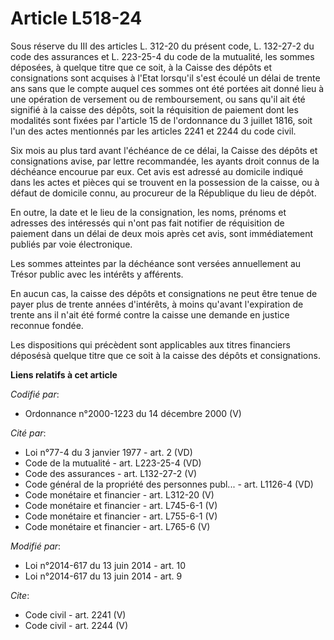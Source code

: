 # Article L518-24

Sous réserve du III des articles L. 312-20 du présent code, L. 132-27-2 du code des assurances et L. 223-25-4 du code de la
mutualité, les sommes déposées, à quelque titre que ce soit, à la Caisse des dépôts et consignations sont acquises à l'Etat
lorsqu'il s'est écoulé un délai de trente ans sans que le compte auquel ces sommes ont été portées ait donné lieu à une
opération de versement ou de remboursement, ou sans qu'il ait été signifié à la caisse des dépôts, soit la réquisition de
paiement dont les modalités sont fixées par l'article 15 de l'ordonnance du 3 juillet 1816, soit l'un des actes mentionnés
par les articles 2241 et 2244 du code civil. 

Six mois au plus tard avant l'échéance de ce délai, la Caisse des dépôts et consignations avise, par lettre recommandée, les
ayants droit connus de la déchéance encourue par eux. Cet avis est adressé au domicile indiqué dans les actes et pièces qui
se trouvent en la possession de la caisse, ou à défaut de domicile connu, au procureur de la République du lieu de dépôt. 

En outre, la date et le lieu de la consignation, les noms, prénoms et adresses des intéressés qui n'ont pas fait notifier de
réquisition de paiement dans un délai de deux mois après cet avis, sont immédiatement publiés par voie électronique. 

Les sommes atteintes par la déchéance sont versées annuellement au Trésor public avec les intérêts y afférents. 

En aucun cas, la caisse des dépôts et consignations ne peut être tenue de payer plus de trente années d'intérêts, à moins
qu'avant l'expiration de trente ans il n'ait été formé contre la caisse une demande en justice reconnue fondée. 

Les dispositions qui précèdent sont applicables aux titres financiers déposésà quelque titre que ce soit à la caisse des
dépôts et consignations.

**Liens relatifs à cet article**

_Codifié par_:

  - Ordonnance n°2000-1223 du 14 décembre 2000 (V)

_Cité par_:

  - Loi n°77-4 du 3 janvier 1977 - art. 2 (VD)
  - Code de la mutualité - art. L223-25-4 (VD)
  - Code des assurances - art. L132-27-2 (V)
  - Code général de la propriété des personnes publ... - art. L1126-4 (VD)
  - Code monétaire et financier - art. L312-20 (V)
  - Code monétaire et financier - art. L745-6-1 (V)
  - Code monétaire et financier - art. L755-6-1 (V)
  - Code monétaire et financier - art. L765-6 (V)

_Modifié par_:

  - Loi n°2014-617 du 13 juin 2014 - art. 10
  - Loi n°2014-617 du 13 juin 2014 - art. 9

_Cite_:

  - Code civil - art. 2241 (V)
  - Code civil - art. 2244 (V)

